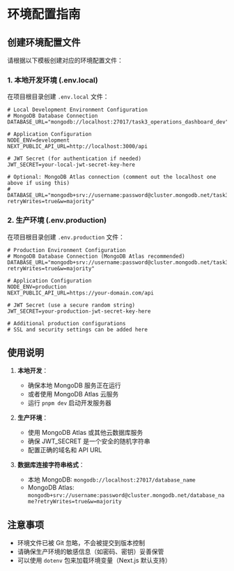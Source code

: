 # 环境配置指南

## 创建环境配置文件

请根据以下模板创建对应的环境配置文件：

### 1. 本地开发环境 (.env.local)

在项目根目录创建 `.env.local` 文件：

```env
# Local Development Environment Configuration
# MongoDB Database Connection
DATABASE_URL="mongodb://localhost:27017/task3_operations_dashboard_dev"

# Application Configuration
NODE_ENV=development
NEXT_PUBLIC_API_URL=http://localhost:3000/api

# JWT Secret (for authentication if needed)
JWT_SECRET=your-local-jwt-secret-key-here

# Optional: MongoDB Atlas connection (comment out the localhost one above if using this)
# DATABASE_URL="mongodb+srv://username:password@cluster.mongodb.net/task3_operations_dashboard_dev?retryWrites=true&w=majority"
```

### 2. 生产环境 (.env.production)

在项目根目录创建 `.env.production` 文件：

```env
# Production Environment Configuration
# MongoDB Database Connection (MongoDB Atlas recommended)
DATABASE_URL="mongodb+srv://username:password@cluster.mongodb.net/task3_operations_dashboard?retryWrites=true&w=majority"

# Application Configuration
NODE_ENV=production
NEXT_PUBLIC_API_URL=https://your-domain.com/api

# JWT Secret (use a secure random string)
JWT_SECRET=your-production-jwt-secret-key-here

# Additional production configurations
# SSL and security settings can be added here
```

## 使用说明

1. **本地开发**：
   - 确保本地 MongoDB 服务正在运行
   - 或者使用 MongoDB Atlas 云服务
   - 运行 `pnpm dev` 启动开发服务器

2. **生产环境**：
   - 使用 MongoDB Atlas 或其他云数据库服务
   - 确保 JWT_SECRET 是一个安全的随机字符串
   - 配置正确的域名和 API URL

3. **数据库连接字符串格式**：
   - 本地 MongoDB: `mongodb://localhost:27017/database_name`
   - MongoDB Atlas: `mongodb+srv://username:password@cluster.mongodb.net/database_name?retryWrites=true&w=majority`

## 注意事项

- 环境文件已被 Git 忽略，不会被提交到版本控制
- 请确保生产环境的敏感信息（如密码、密钥）妥善保管
- 可以使用 `dotenv` 包来加载环境变量（Next.js 默认支持）

